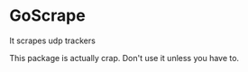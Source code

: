 # GoScrape
It scrapes udp trackers

This package is actually crap. Don't use it unless you have to.
